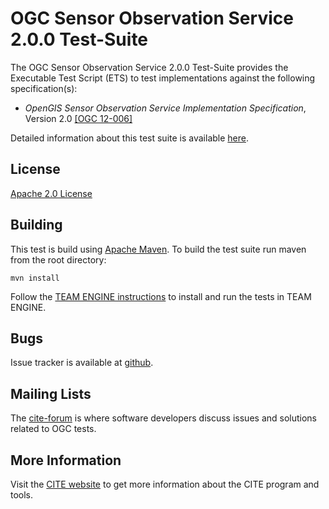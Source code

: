 # OGC Sensor Observation Service 2.0.0 Test-Suite

The OGC Sensor Observation Service 2.0.0 Test-Suite provides the Executable Test Script (ETS) to test implementations against the following specification(s):

  * _OpenGIS Sensor Observation Service Implementation Specification_, Version 2.0 [[OGC 12-006]](https://portal.opengeospatial.org/files/?artifact_id=47599)

Detailed information about this test suite is available [here](http://opengeospatial.github.io/ets-sos20).

## License

[Apache 2.0 License](LICENSE.md)

## Building

This test is build using [Apache Maven](http://maven.apache.org/). To 
build the test suite run maven from the root directory:

```
mvn install
```

Follow the [TEAM ENGINE instructions](http://opengeospatial.github.io/teamengine/installation.html) to install and run the tests in TEAM ENGINE.

## Bugs

Issue tracker is available at [github](https://github.com/opengeospatial/ets-sos20/issues).

## Mailing Lists

The [cite-forum](http://cite.opengeospatial.org/forum) is where software developers discuss issues and solutions related to OGC tests. 

## More Information

Visit the [CITE website](http://cite.opengeospatial.org/) to get more information about the CITE program and tools.

